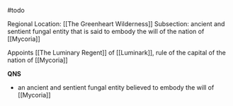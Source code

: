 #todo 

Regional Location: [[The Greenheart Wilderness]]
Subsection: ancient and sentient fungal entity that is said to embody the will of the nation of [[Mycoria]]

Appoints [[The Luminary Regent]] of [[Luminark]], rule of the capital of the nation of [[Mycoria]]

**QNS**
- an ancient and sentient fungal entity believed to embody the will of [[Mycoria]]